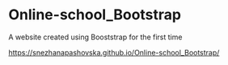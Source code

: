 # Online-school_Bootstrap
A website created using Booststrap for the first time


 https://snezhanapashovska.github.io/Online-school_Bootstrap/
